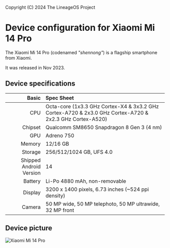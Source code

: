 Copyright (C) 2024 The LineageOS Project

Device configuration for Xiaomi Mi 14 Pro
=========================================

The Xiaomi Mi 14 Pro (codenamed _"shennong"_) is a flagship smartphone from Xiaomi.

It was released in Nov 2023.

## Device specifications

Basic   | Spec Sheet
-------:|:-------------------------
CPU     | Octa-core (1x3.3 GHz Cortex-X4 & 3x3.2 GHz Cortex-A720 & 2x3.0 GHz Cortex-A720 & 2x2.3 GHz Cortex-A520)
Chipset | Qualcomm SM8650 Snapdragon 8 Gen 3 (4 nm)
GPU     | Adreno 750
Memory  | 12/16 GB
Storage | 256/512/1024 GB, UFS 4.0
Shipped Android Version | 14
Battery | Li-Po 4880 mAh, non-removable
Display | 3200 x 1400 pixels, 6.73 inches (~524 ppi density)
Camera  | 50 MP wide, 50 MP telephoto, 50 MP ultrawide, 32 MP front

## Device picture
![Xiaomi Mi 14 Pro](https://cdn.cnbj0.fds.api.mi-img.com/b2c-shopapi-pms/pms_1698304648.62164143.png "Xiaomi Mi 14 Pro")
